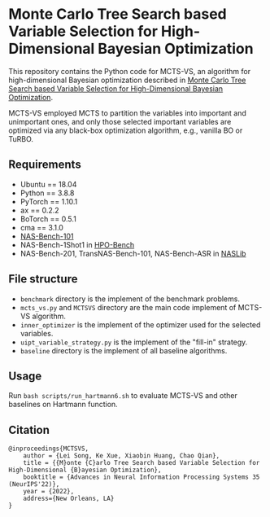 # Monte Carlo Tree Search based Variable Selection for High-Dimensional Bayesian Optimization

This repository contains the Python code for MCTS-VS, an algorithm for high-dimensional Bayesian optimization described in [Monte Carlo Tree Search based Variable Selection for High-Dimensional Bayesian Optimization](https://arxiv.org/abs/2210.01628). 

MCTS-VS employed MCTS to partition the variables into important and unimportant ones, and only those selected important variables are optimized via any black-box optimization algorithm, e.g., vanilla BO or TuRBO.

## Requirements

- Ubuntu == 18.04
- Python == 3.8.8
- PyTorch == 1.10.1
- ax == 0.2.2
- BoTorch == 0.5.1
- cma == 3.1.0
- [NAS-Bench-101](https://github.com/google-research/nasbench)
- NAS-Bench-1Shot1 in [HPO-Bench](https://github.com/automl/HPOBench)
- NAS-Bench-201, TransNAS-Bench-101, NAS-Bench-ASR in [NASLib](https://github.com/automl/NASLib)

## File structure

- ```benchmark```  directory is the implement of the benchmark problems. 
- ```mcts_vs.py``` and ```MCTSVS``` directory are the main code implement of MCTS-VS algorithm.
- ```inner_optimizer``` is the implement of the optimizer used for the selected variables. 
- ```uipt_variable_strategy.py``` is the implement of the "fill-in" strategy. 
- ```baseline``` directory is the implement of all baseline algorithms. 

## Usage

Run ```bash scripts/run_hartmann6.sh``` to evaluate MCTS-VS and other baselines on Hartmann function. 

## Citation

```
@inproceedings{MCTSVS,
    author = {Lei Song, Ke Xue, Xiaobin Huang, Chao Qian},
    title = {{M}onte {C}arlo Tree Search based Variable Selection for High-Dimensional {B}ayesian Optimization},
    booktitle = {Advances in Neural Information Processing Systems 35 (NeurIPS'22)},
    year = {2022},
    address={New Orleans, LA}
}
```
